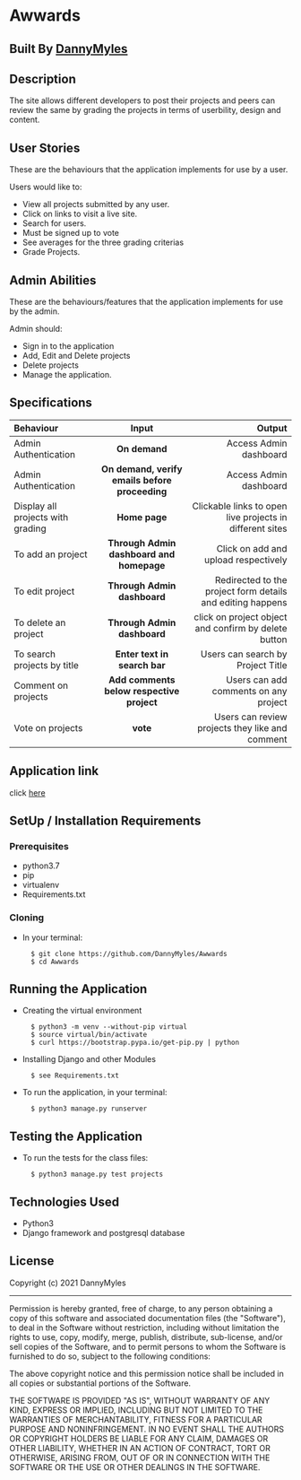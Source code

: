 # Awwards

## Built By [DannyMyles](https://github.com/DannyMyles/)

## Description
The site allows different developers to post their projects and peers can review the same by grading the projects in terms of userbility, design and content.


## User Stories
These are the behaviours that the application implements for use by a user.

Users would like to:
* View all projects submitted by any user.
* Click on links to visit a live site.
* Search for users.
* Must be signed up to vote
* See averages for the three grading criterias
* Grade Projects.


## Admin Abilities
These are the behaviours/features that the application implements for use by the admin.

Admin should:
* Sign in to the application
* Add, Edit and Delete projects
* Delete projects
* Manage the application.


## Specifications
| Behaviour | Input | Output |
| :---------------- | :---------------: | ------------------: |
| Admin Authentication | **On demand** | Access Admin dashboard |
| Admin Authentication | **On demand, verify emails before proceeding** | Access Admin dashboard |
| Display all projects with grading | **Home page** | Clickable links to open live projects in different sites |
| To add an project  | **Through Admin dashboard and homepage** | Click on add and upload respectively|
| To edit project  | **Through Admin dashboard** | Redirected to the  project form details and editing happens|
| To delete an project  | **Through Admin dashboard** | click on project object and confirm by delete button|
| To search projects by title | **Enter text in search bar** | Users can search by Project Title|
| Comment on projects | **Add comments below respective project** | Users can add comments on any project|
| Vote on projects | **vote** | Users can review projects they like and comment|

## Application link

click [here](https://awwwardy.herokuapp.com/)

## SetUp / Installation Requirements
### Prerequisites
* python3.7
* pip
* virtualenv
* Requirements.txt

### Cloning
* In your terminal:

        $ git clone https://github.com/DannyMyles/Awwards
        $ cd Awwards

## Running the Application
* Creating the virtual environment

        $ python3 -m venv --without-pip virtual
        $ source virtual/bin/activate
        $ curl https://bootstrap.pypa.io/get-pip.py | python

* Installing Django and other Modules

        $ see Requirements.txt

* To run the application, in your terminal:

        $ python3 manage.py runserver


## Testing the Application
* To run the tests for the class files:

        $ python3 manage.py test projects

## Technologies Used
* Python3
* Django  framework and postgresql database

## License

Copyright (c) 2021 DannyMyles

------------

Permission is hereby granted, free of charge, to any person obtaining a copy of this software and associated documentation files (the "Software"), to deal in the Software without restriction, including without limitation the rights to use, copy, modify, merge, publish, distribute, sub-license, and/or sell copies of the Software, and to permit persons to whom the Software is furnished to do so, subject to the following conditions:

The above copyright notice and this permission notice shall be included in all copies or substantial portions of the Software.

THE SOFTWARE IS PROVIDED "AS IS", WITHOUT WARRANTY OF ANY KIND, EXPRESS OR IMPLIED, INCLUDING BUT NOT LIMITED TO THE WARRANTIES OF MERCHANTABILITY, FITNESS FOR A PARTICULAR PURPOSE AND NONINFRINGEMENT. IN NO EVENT SHALL THE AUTHORS OR COPYRIGHT HOLDERS BE LIABLE FOR ANY CLAIM, DAMAGES OR OTHER LIABILITY, WHETHER IN AN ACTION OF CONTRACT, TORT OR OTHERWISE, ARISING FROM, OUT OF OR IN CONNECTION WITH THE SOFTWARE OR THE USE OR OTHER DEALINGS IN THE SOFTWARE.
